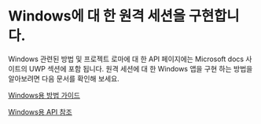 # <a name="implementing-remote-sessions-for-windows"></a>Windows에 대 한 원격 세션을 구현합니다.

Windows 관련된 방법 및 프로젝트 로마에 대 한 API 페이지에는 Microsoft docs 사이트의 UWP 섹션에 포함 됩니다. 원격 세션에 대 한 Windows 앱을 구현 하는 방법을 알아보려면 다음 문서를 확인해 보세요.

[Windows용 방법 가이드](https://docs.microsoft.com/windows/uwp/launch-resume/remote-sessions)

[Windows용 API 참조](https://docs.microsoft.com/uwp/api/windows.system.remotesystems.remotesystemsession)